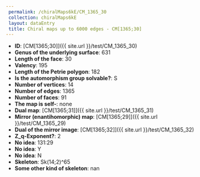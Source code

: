 ```yaml
--- 
 permalink: /chiralMaps6kE/CM_1365_30 
 collection: chiralMaps6kE
 layout: dataEntry
 title: Chiral maps up to 6000 edges - CM[1365;30]
---
```


- **ID**: [CM[1365;30]]({{ site.url }}/test/CM_1365_30)
- **Genus of the underlying surface**: 631
- **Length of the face**: 30
- **Valency**: 195
- **Length of the Petrie polygon**: 182
- **Is the automorphism group solvable?**: S
- **Number of vertices**: 14
- **Number of edges**: 1365
- **Number of faces**: 91
- **The map is self-**: none
- **Dual map**: [CM[1365;31]]({{ site.url }}/test/CM_1365_31)
- **Mirror (enantihomorphic) map**: [CM[1365;29]]({{ site.url }}/test/CM_1365_29)
- **Dual of the mirror image**: [CM[1365;32]]({{ site.url }}/test/CM_1365_32)
- **Z_q-Exponent?**: 2
- **No idea**:  131:29
- **No idea**: Y
- **No idea**: N
- **Skeleton**: Sk(14;2)^65
- **Some other kind of skeleton**: nan

